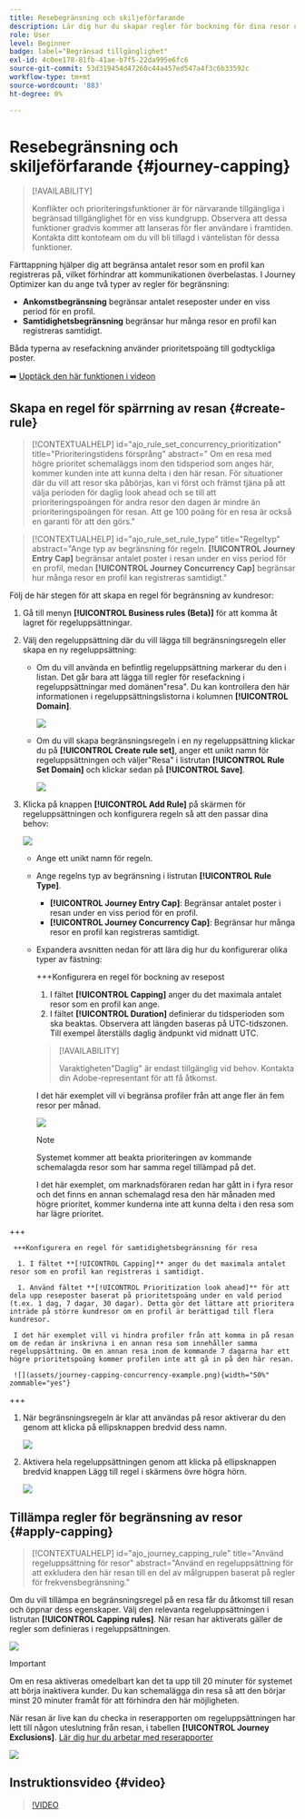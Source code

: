 ```yaml
---
title: Resebegränsning och skiljeförfarande
description: Lär dig hur du skapar regler för bockning för dina resor och hur du godtyckliggör reseregistrering
role: User
level: Beginner
badge: label="Begränsad tillgänglighet"
exl-id: 4c0ee178-81fb-41ae-b7f5-22da995e6fc6
source-git-commit: 53d319454d47260c44a457ed547a4f3c6b33592c
workflow-type: tm+mt
source-wordcount: '883'
ht-degree: 0%

---
```


# Resebegränsning och skiljeförfarande {#journey-capping}

>[!AVAILABILITY]
>
>Konflikter och prioriteringsfunktioner är för närvarande tillgängliga i begränsad tillgänglighet för en viss kundgrupp. Observera att dessa funktioner gradvis kommer att lanseras för fler användare i framtiden. Kontakta ditt kontoteam om du vill bli tillagd i väntelistan för dessa funktioner.

Färttappning hjälper dig att begränsa antalet resor som en profil kan registreras på, vilket förhindrar att kommunikationen överbelastas. I Journey Optimizer kan du ange två typer av regler för begränsning:

* **Ankomstbegränsning** begränsar antalet reseposter under en viss period för en profil.
* **Samtidighetsbegränsning** begränsar hur många resor en profil kan registreras samtidigt.

Båda typerna av resefackning använder prioritetspoäng till godtyckliga poster.

➡️ [Upptäck den här funktionen i videon](#video)

## Skapa en regel för spärrning av resan {#create-rule}

>[!CONTEXTUALHELP]
>id="ajo_rule_set_concurrency_prioritization"
>title="Prioriteringstidens försprång"
>abstract=" Om en resa med högre prioritet schemaläggs inom den tidsperiod som anges här, kommer kunden inte att kunna delta i den här resan. För situationer där du vill att resor ska påbörjas, kan vi först och främst tjäna på att välja perioden för daglig look ahead och se till att prioriteringspoängen för andra resor den dagen är mindre än prioriteringspoängen för resan. Att ge 100 poäng för en resa är också en garanti för att den görs."

>[!CONTEXTUALHELP]
>id="ajo_rule_set_rule_type"
>title="Regeltyp"
>abstract="Ange typ av begränsning för regeln. **[!UICONTROL Journey Entry Cap]** begränsar antalet poster i resan under en viss period för en profil, medan **[!UICONTROL Journey Concurrency Cap]** begränsar hur många resor en profil kan registreras samtidigt."

Följ de här stegen för att skapa en regel för begränsning av kundresor:

1. Gå till menyn **[!UICONTROL Business rules (Beta)]** för att komma åt lagret för regeluppsättningar.

1. Välj den regeluppsättning där du vill lägga till begränsningsregeln eller skapa en ny regeluppsättning:

   * Om du vill använda en befintlig regeluppsättning markerar du den i listan. Det går bara att lägga till regler för resefackning i regeluppsättningar med domänen&quot;resa&quot;. Du kan kontrollera den här informationen i regeluppsättningslistorna i kolumnen **[!UICONTROL Domain]**.

     ![](assets/journey-capping-list.png)

   * Om du vill skapa begränsningsregeln i en ny regeluppsättning klickar du på **[!UICONTROL Create rule set]**, anger ett unikt namn för regeluppsättningen och väljer&quot;Resa&quot; i listrutan **[!UICONTROL Rule Set Domain]** och klickar sedan på **[!UICONTROL Save]**.

     ![](assets/journey-capping-rule-set.png)

1. Klicka på knappen **[!UICONTROL Add Rule]** på skärmen för regeluppsättningen och konfigurera regeln så att den passar dina behov:

   ![](assets/journey-capping-concurrency.png)

   * Ange ett unikt namn för regeln.

   * Ange regelns typ av begränsning i listrutan **[!UICONTROL Rule Type]**.

      * **[!UICONTROL Journey Entry Cap]**: Begränsar antalet poster i resan under en viss period för en profil.
      * **[!UICONTROL Journey Concurrency Cap]**: Begränsar hur många resor en profil kan registreras samtidigt.

   * Expandera avsnitten nedan för att lära dig hur du konfigurerar olika typer av fästning:

     +++Konfigurera en regel för bockning av resepost

      1. I fältet **[!UICONTROL Capping]** anger du det maximala antalet resor som en profil kan ange.
      1. I fältet **[!UICONTROL Duration]** definierar du tidsperioden som ska beaktas. Observera att längden baseras på UTC-tidszonen. Till exempel återställs daglig ändpunkt vid midnatt UTC.

     >[!AVAILABILITY]
     >
     >Varaktigheten&quot;Daglig&quot; är endast tillgänglig vid behov. Kontakta din Adobe-representant för att få åtkomst.

     I det här exemplet vill vi begränsa profiler från att ange fler än fem resor per månad.

     ![](assets/journey-capping-entry-example.png)

     >[!NOTE]
     >
     >Systemet kommer att beakta prioriteringen av kommande schemalagda resor som har samma regel tillämpad på det.
     >
     >I det här exemplet, om marknadsföraren redan har gått in i fyra resor och det finns en annan schemalagd resa den här månaden med högre prioritet, kommer kunderna inte att kunna delta i den resa som har lägre prioritet.

+++

     +++Konfigurera en regel för samtidighetsbegränsning för resa

      1. I fältet **[!UICONTROL Capping]** anger du det maximala antalet resor som en profil kan registreras i samtidigt.

      1. Använd fältet **[!UICONTROL Prioritization look ahead]** för att dela upp reseposter baserat på prioritetspoäng under en vald period (t.ex. 1 dag, 7 dagar, 30 dagar). Detta gör det lättare att prioritera inträde på större kundresor om en profil är berättigad till flera kundresor.

     I det här exemplet vill vi hindra profiler från att komma in på resan om de redan är inskrivna i en annan resa som innehåller samma regeluppsättning. Om en annan resa inom de kommande 7 dagarna har ett högre prioritetspoäng kommer profilen inte att gå in på den här resan.

     ![](assets/journey-capping-concurrency-example.png){width="50%" zommable="yes"}

+++

1. När begränsningsregeln är klar att användas på resor aktiverar du den genom att klicka på ellipsknappen bredvid dess namn.

   ![](assets/journey-capping-activate-rule.png)

1. Aktivera hela regeluppsättningen genom att klicka på ellipsknappen bredvid knappen Lägg till regel i skärmens övre högra hörn.

   ![](assets/journey-capping-activate-rule-set.png)

## Tillämpa regler för begränsning av resor {#apply-capping}

>[!CONTEXTUALHELP]
>id="ajo_journey_capping_rule"
>title="Använd regeluppsättning för resor"
>abstract="Använd en regeluppsättning för att exkludera den här resan till en del av målgruppen baserat på regler för frekvensbegränsning."

Om du vill tillämpa en begränsningsregel på en resa får du åtkomst till resan och öppnar dess egenskaper. Välj den relevanta regeluppsättningen i listrutan **[!UICONTROL Capping rules]**. När resan har aktiverats gäller de regler som definieras i regeluppsättningen.

![](assets/journey-capping-apply.png)

>[!IMPORTANT]
>
>Om en resa aktiveras omedelbart kan det ta upp till 20 minuter för systemet att börja inaktivera kunder. Du kan schemalägga din resa så att den börjar minst 20 minuter framåt för att förhindra den här möjligheten.

När resan är live kan du checka in reserapporten om regeluppsättningen har lett till någon uteslutning från resan, i tabellen **[!UICONTROL Journey Exclusions]**. [Lär dig hur du arbetar med reserapporter](../reports/journey-global-report-cja.md)

![](assets/journey-report.png)

## Instruktionsvideo {#video}

>[!VIDEO](https://video.tv.adobe.com/v/3435530?quality=12)

